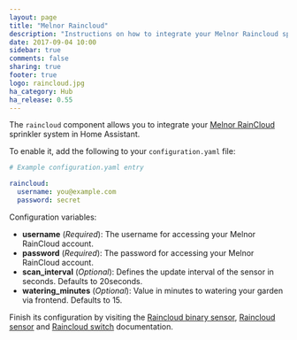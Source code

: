 ```yaml
---
layout: page
title: "Melnor Raincloud"
description: "Instructions on how to integrate your Melnor Raincloud sprinkler system within Home Assistant."
date: 2017-09-04 10:00
sidebar: true
comments: false
sharing: true
footer: true
logo: raincloud.jpg
ha_category: Hub
ha_release: 0.55
---
```


The `raincloud` component allows you to integrate your [Melnor RainCloud](https://wifiaquatimer.com) sprinkler system in Home Assistant.

To enable it, add the following to your `configuration.yaml` file:

```yaml
# Example configuration.yaml entry

raincloud:
  username: you@example.com
  password: secret
```

Configuration variables:

- **username** (*Required*): The username for accessing your Melnor RainCloud account.
- **password** (*Required*): The password for accessing your Melnor RainCloud account.
- **scan_interval** (*Optional*): Defines the update interval of the sensor in seconds. Defaults to 20seconds.
- **watering_minutes** (*Optional*): Value in minutes to watering your garden via frontend. Defaults to 15.

Finish its configuration by visiting the [Raincloud binary sensor](/components/binary_sensor.raincloud/), [Raincloud sensor](/components/sensor.raincloud/) and [Raincloud switch](/components/switch.raincloud/) documentation.
